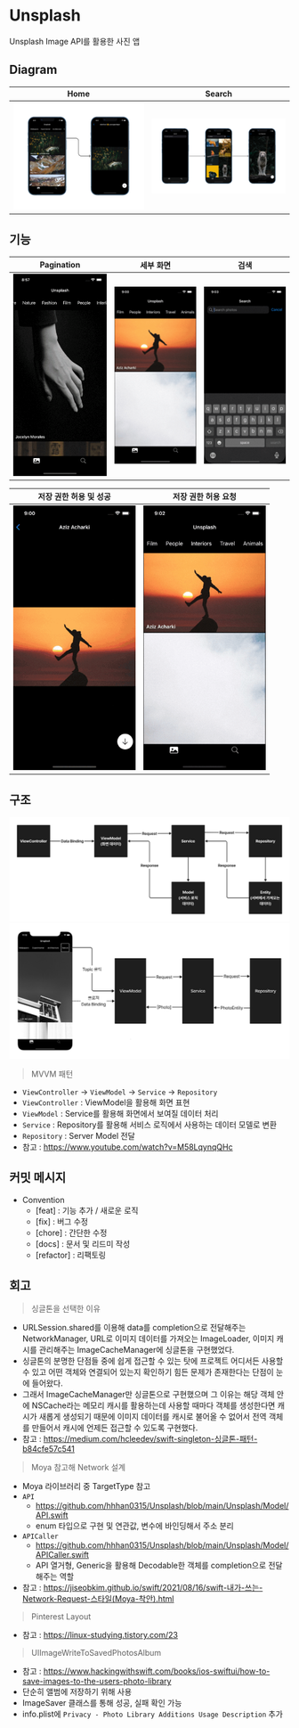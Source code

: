 # Unsplash
Unsplash Image API를 활용한 사진 앱

## Diagram
|Home|Search|
|--|--|
|<img src="https://github.com/hhhan0315/Unsplash/blob/main/screenshot/diagram1.jpg">|<img src="https://github.com/hhhan0315/Unsplash/blob/main/screenshot/diagram2.jpg">|

## 기능
|Pagination|세부 화면|검색|
|--|--|--|
|<img src="https://github.com/hhhan0315/Unsplash/blob/main/screenshot/pagination.gif" width="220">|<img src="https://github.com/hhhan0315/Unsplash/blob/main/screenshot/detail.gif" width="220">|<img src="https://github.com/hhhan0315/Unsplash/blob/main/screenshot/search.gif" width="220">|

|저장 권한 허용 및 성공|저장 권한 허용 요청|
|--|--|
|<img src="https://github.com/hhhan0315/Unsplash/blob/main/screenshot/save.gif" width="220">|<img src="https://github.com/hhhan0315/Unsplash/blob/main/screenshot/save_failure.gif" width="220">|

## 구조
<img src="https://github.com/hhhan0315/Unsplash/blob/main/screenshot/architecture1.png">
<img src="https://github.com/hhhan0315/Unsplash/blob/main/screenshot/architecture2.png">

> MVVM 패턴
- `ViewController` -> `ViewModel` -> `Service` -> `Repository`
- `ViewController` : ViewModel을 활용해 화면 표현
- `ViewModel` : Service를 활용해 화면에서 보여질 데이터 처리
- `Service` : Repository를 활용해 서비스 로직에서 사용하는 데이터 모델로 변환
- `Repository` : Server Model 전달
- 참고 : https://www.youtube.com/watch?v=M58LqynqQHc

## 커밋 메시지
- Convention
  - [feat] : 기능 추가 / 새로운 로직
  - [fix] : 버그 수정
  - [chore] : 간단한 수정
  - [docs] : 문서 및 리드미 작성
  - [refactor] : 리팩토링

## 회고
> 싱글톤을 선택한 이유
- URLSession.shared를 이용해 data를 completion으로 전달해주는 NetworkManager, URL로 이미지 데이터를 가져오는 ImageLoader, 이미지 캐시를 관리해주는 ImageCacheManager에 싱글톤을 구현했었다.
- 싱글톤의 분명한 단점들 중에 쉽게 접근할 수 있는 탓에 프로젝트 어디서든 사용할 수 있고 어떤 객체와 연결되어 있는지 확인하기 힘든 문제가 존재한다는 단점이 눈에 들어왔다.
- 그래서 ImageCacheManager만 싱글톤으로 구현했으며 그 이유는 해당 객체 안에 NSCache라는 메모리 캐시를 활용하는데 사용할 때마다 객체를 생성한다면 캐시가 새롭게 생성되기 때문에 이미지 데이터를 캐시로 불어올 수 없어서 전역 객체를 만들어서 캐시에 언제든 접근할 수 있도록 구현했다.
- 참고 : https://medium.com/hcleedev/swift-singleton-싱글톤-패턴-b84cfe57c541

> Moya 참고해 Network 설계
- Moya 라이브러리 중 TargetType 참고
- `API`
  - https://github.com/hhhan0315/Unsplash/blob/main/Unsplash/Model/API.swift
  - enum 타입으로 구현 및 연관값, 변수에 바인딩해서 주소 분리
- `APICaller`
  - https://github.com/hhhan0315/Unsplash/blob/main/Unsplash/Model/APICaller.swift
  - API 열거형, Generic을 활용해 Decodable한 객체를 completion으로 전달해주는 역할
- 참고 : https://jiseobkim.github.io/swift/2021/08/16/swift-내가-쓰는-Network-Request-스타일(Moya-착안).html

> Pinterest Layout
- 참고 : https://linux-studying.tistory.com/23

> UIImageWriteToSavedPhotosAlbum
- 참고 : https://www.hackingwithswift.com/books/ios-swiftui/how-to-save-images-to-the-users-photo-library
- 단순히 앨범에 저장하기 위해 사용
- ImageSaver 클래스를 통해 성공, 실패 확인 가능
- info.plist에 `Privacy - Photo Library Additions Usage Description` 추가
